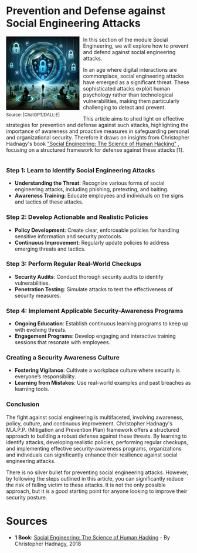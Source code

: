 # Prevention and Defense against Social Engineering Attacks

<span style="float: left; margin-right: 10px;">
	<img src="../../resources/images/PreventionSocialEngineering.png" alt="Social Engineering" width="200">
	<br>
	<small>Source: [ChatGPT/DALL&middot;E]</small>
</span>
<span>
In this section of the module Social Engineering, we will explore how to prevent and defend against social engineering attacks. 

In an age where digital interactions are commonplace, social engineering attacks have emerged as a significant threat. These sophisticated attacks exploit human psychology rather than technological vulnerabilities, making them particularly challenging to detect and prevent. 

This article aims to shed light on effective strategies for prevention and defense against such attacks, highlighting the importance of awareness and proactive measures in safeguarding personal and organizational security. Therefore it draws on insights from Christopher Hadnagy's book ["Social Engineering: The Science of Human Hacking"](https://www.amazon.com/Social-Engineering-Science-Human-Hacking/dp/111943338X) , focusing on a structured framework for defense against these attacks [1].
</span>
<div style="clear: both;"></div>

### Step 1: Learn to Identify Social Engineering Attacks

- **Understanding the Threat**: Recognize various forms of social engineering attacks, including phishing, pretexting, and baiting.
- **Awareness Training**: Educate employees and individuals on the signs and tactics of these attacks.

### Step 2: Develop Actionable and Realistic Policies

- **Policy Development**: Create clear, enforceable policies for handling sensitive information and security protocols.
- **Continuous Improvement**: Regularly update policies to address emerging threats and tactics.

### Step 3: Perform Regular Real-World Checkups

- **Security Audits**: Conduct thorough security audits to identify vulnerabilities.
- **Penetration Testing**: Simulate attacks to test the effectiveness of security measures.

### Step 4: Implement Applicable Security-Awareness Programs

- **Ongoing Education**: Establish continuous learning programs to keep up with evolving threats.
- **Engagement Programs**: Develop engaging and interactive training sessions that resonate with employees.

### Creating a Security Awareness Culture

- **Fostering Vigilance**: Cultivate a workplace culture where security is everyone’s responsibility.
- **Learning from Mistakes**: Use real-world examples and past breaches as learning tools.

### Conclusion
The fight against social engineering is multifaceted, involving awareness, policy, culture, and continuous improvement. Christopher Hadnagy's M.A.P.P. (Mitigation and Prevention Plan) framework offers a structured approach to building a robust defense against these threats. By learning to identify attacks, developing realistic policies, performing regular checkups, and implementing effective security-awareness programs, organizations and individuals can significantly enhance their resilience against social engineering attacks.

There is no silver bullet for preventing social engineering attacks. However, by following the steps outlined in this article, you can significantly reduce the risk of falling victim to these attacks. It is not the only possible approach, but it is a good starting point for anyone looking to improve their security posture.

# Sources
- **1 Book**: [Social Engineering: The Science of Human Hacking](http://www.source3.com) - By Christopher Hadnagy, 2018